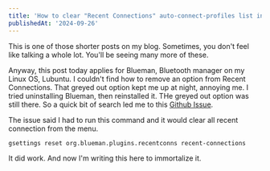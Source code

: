 ```yaml
---
title: 'How to clear "Recent Connections" auto-connect-profiles list in Blueman'
publishedAt: '2024-09-26'
---
```

This is one of those shorter posts on my blog. Sometimes, you don't feel like 
talking a whole lot. You'll be seeing many more of these.

Anyway, this post today applies for Blueman, Bluetooth manager on my Linux OS, 
Lubuntu. I couldn't find how to remove an option from Recent Connections. That 
greyed out option kept me up at night, annoying me. I tried uninstalling Blueman, 
then reinstalled it. THe greyed out option was still there. So a quick bit of 
search led me to this [Github Issue](https://github.com/blueman-project/blueman/issues/1450).

The issue said I had to run this command and it would clear all recent connection from the menu.
```
gsettings reset org.blueman.plugins.recentconns recent-connections
```
It did work. And now I'm writing this here to immortalize it.